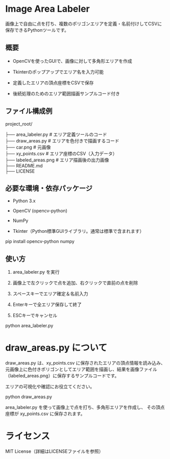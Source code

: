 # Image Area Labeler
画像上で自由に点を打ち、複数のポリゴンエリアを定義・名前付けしてCSVに保存できるPythonツールです。

## 概要
- OpenCVを使ったGUIで、画像に対して多角形エリアを作成

- Tkinterのポップアップでエリア名を入力可能

- 定義したエリアの頂点座標をCSVで保存

- 後続処理のためのエリア範囲描画サンプルコード付き

## ファイル構成例

project_root/

├── area_labeler.py         # エリア定義ツールのコード<Br>
├── draw_areas.py           # エリアを色付きで描画するコード<Br>
├── car.png                 # 元画像<Br>
├── xy_points.csv           # エリア座標のCSV（入力データ）<Br>
├── labeled_areas.png       # エリア描画後の出力画像<Br>
├── README.md<Br>
├── LICENSE<Br>

## 必要な環境・依存パッケージ
- Python 3.x

- OpenCV (opencv-python)

- NumPy

- Tkinter（Python標準GUIライブラリ。通常は標準で含まれます）


pip install opencv-python numpy

## 使い方
1. area_labeler.py を実行

2. 画像上で左クリックで点を追加、右クリックで直前の点を削除

3. スペースキーでエリア確定＆名前入力

4. Enterキーで全エリア保存して終了

5. ESCキーでキャンセル


python area_labeler.py


# draw_areas.py について
draw_areas.py は、xy_points.csv に保存されたエリアの頂点情報を読み込み、
元画像上に色付きポリゴンとしてエリア範囲を描画し、結果を画像ファイル（labeled_areas.png）に保存するサンプルコードです。

エリアの可視化や確認にお役立てください。

python draw_areas.py


area_labeler.py を使って画像上で点を打ち、多角形エリアを作成し、
その頂点座標が xy_points.csv に保存されます。

# ライセンス
MIT License（詳細はLICENSEファイルを参照）


